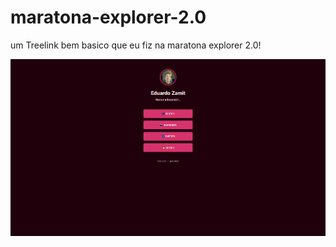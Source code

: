 # maratona-explorer-2.0

um Treelink bem basico que eu fiz na maratona explorer 2.0!

<img src="./print-treelink.png">
